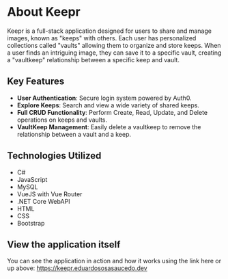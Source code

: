 # About Keepr
Keepr is a full-stack application designed for users to share and manage images, known as "keeps" with others. Each user has personalized collections called "vaults" allowing them to organize and store keeps. When a user finds an intriguing image, they can save it to a specific vault, creating a "vaultkeep" relationship between a specific keep and vault.

## Key Features

- **User Authentication**: Secure login system powered by Auth0.
- **Explore Keeps**: Search and view a wide variety of shared keeps.
- **Full CRUD Functionality**: Perform Create, Read, Update, and Delete operations on keeps and vaults.
- **VaultKeep Management**: Easily delete a vaultkeep to remove the relationship between a vault and a keep.

## Technologies Utilized

- C#
- JavaScript
- MySQL
- VueJS with Vue Router
- .NET Core WebAPI
- HTML
- CSS
- Bootstrap
  
## View the application itself
You can see the application in action and how it works using the link here or up above: https://keepr.eduardososasaucedo.dev
